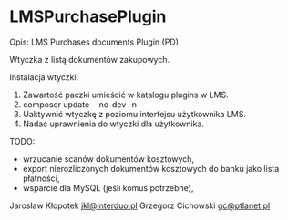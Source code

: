 # LMSPurchasePlugin

Opis:
LMS Purchases documents Plugin (PD)

Wtyczka z listą dokumentów zakupowych.

Instalacja wtyczki:
1. Zawartość paczki umieścić w katalogu plugins w LMS.
2. composer update --no-dev -n
3. Uaktywnić wtyczkę z poziomu interfejsu użytkownika LMS.
4. Nadać uprawnienia do wtyczki dla użytkownika.

TODO:
- wrzucanie scanów dokumentów kosztowych,
- export nierozliczonych dokumentów kosztowych do banku jako lista płatności,
- wsparcie dla MySQL (jeśli komuś potrzebne),

Jarosław Kłopotek <jkl@interduo.pl>
Grzegorz Cichowski <gc@ptlanet.pl>
